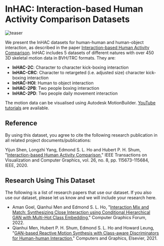 # InHAC: Interaction-based Human Activity Comparison Datasets

![teaser](https://user-images.githubusercontent.com/77708790/146571925-dc3b1e8c-d7dd-42e9-9103-1aa4e0bd5c5d.png)

<p>We present the InHAC datasets for human-human and human-object interaction, as described in the paper <a href="http://hubertshum.com/pbl_tvcg2020interaction.htm">Interaction-based Human Activity Comparison</a>. InHAC includes 5 datasets of different natures with over 450 3D skeletal motion data in BVH/TRC formats. They are:</p>
<ul>
  <li><b>InHAC-2C</b>: Character to character kick-boxing interaction</li>
<li><b>InHAC-CRC</b>: Character to retargeted (i.e. adjusted size) character kick-boxing interaction</li>
<li><b>InHAC-HOI</b>: Human to object interaction</li>
<li><b>InHAC-2PB</b>: Two people boxing interaction</li>
<li><b>InHAC-2PD</b>: Two people daily movement interaction</li>
</ul>

The motion data can be visualised using Autodesk MotionBuilder. <a href="https://www.youtube.com/playlist?list=PLtv0q3KQ5a9rKTl3v4qwmTY2VaXemwPu8">YouTube tutorials</a> are available.

<h2>Reference</h2>
<p>By using this dataset, you agree to cite the following research publication in all related project documents/publications:</p>
<p ">Yijun Shen, Longzhi Yang, Edmond S. L. Ho and Hubert P. H. Shum, "<a href="http://hubertshum.com/pbl_tvcg2020interaction.htm">Interaction-based Human Activity Comparison</a>," IEEE Transactions on Visualization and Computer Graphics, vol. 26, no. 8, pp. 115673-115684, IEEE, 2020.</p>

<h2>Research Using This Dataset</h2>
<p>The following is a list of research papers that use our dataset. If you also use our dataset, please let us know and we will include your research here.</p>
<ul>
<li>Aman Goel, Qianhui Men and Edmond S. L. Ho, "<a href="https://diglib.eg.org/handle/10.1111/cgf14647">Interaction Mix and Match: Synthesizing Close Interaction using Conditional Hierarchical GAN with Multi-Hot Class Embedding</a>," Computer Graphics Forum, 2022.</li>
<li>Qianhui Men, Hubert P. H. Shum, Edmond S. L. Ho and Howard Leung, "<a href="http://hubertshum.com/pbl_cag2021reactive.htm">GAN-based Reactive Motion Synthesis with Class-aware Discriminators for Human-human Interaction</a>," Computers and Graphics, Elsevier, 2021.</li>
<ul>
